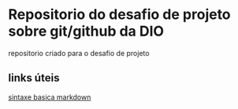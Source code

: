 # Repositorio do desafio de projeto sobre git/github da DIO
repositorio criado para o desafio de projeto

## links úteis
[sintaxe basica markdown](https://www.markdownguide.org/basic-syntax/)
